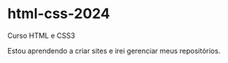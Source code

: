 # html-css-2024
 Curso HTML e CSS3

Estou aprendendo a criar sites e irei gerenciar meus repositórios.

<a href='https://nilson1203040.github.io/html-css-2024/exercicios/desafios/d010/android.html'>